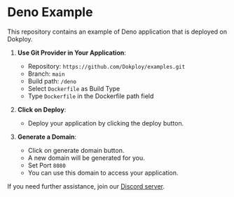 # Deno Example

This repository contains an example of Deno application that is deployed on Dokploy.


1. **Use Git Provider in Your Application**:
   - Repository: `https://github.com/Dokploy/examples.git`
   - Branch: `main`
   - Build path: `/deno`
   - Select `Dockerfile` as Build Type
   - Type `Dockerfile` in the Dockerfile path field

2. **Click on Deploy**:
   - Deploy your application by clicking the deploy button.

3. **Generate a Domain**:
    - Click on generate domain button.
    - A new domain will be generated for you.
    - Set Port `8080`
    - You can use this domain to access your application.

    
If you need further assistance, join our [Discord server](https://discord.com/invite/2tBnJ3jDJc).

